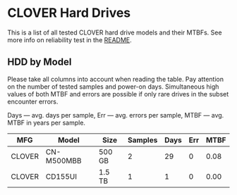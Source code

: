 CLOVER Hard Drives
==================

This is a list of all tested CLOVER hard drive models and their MTBFs. See more
info on reliability test in the [README](https://github.com/linuxhw/SMART).

HDD by Model
------------

Please take all columns into account when reading the table. Pay attention on the
number of tested samples and power-on days. Simultaneous high values of both MTBF
and errors are possible if only rare drives in the subset encounter errors.

Days   — avg. days per sample,
Err    — avg. errors per sample,
MTBF   — avg. MTBF in years per sample.

| MFG       | Model              | Size   | Samples | Days  | Err   | MTBF   |
|-----------|--------------------|--------|---------|-------|-------|--------|
| CLOVER    | CN-M500MBB         | 500 GB | 2       | 29    | 0     | 0.08   |
| CLOVER    | CD155UI            | 1.5 TB | 1       | 1     | 0     | 0.00   |
